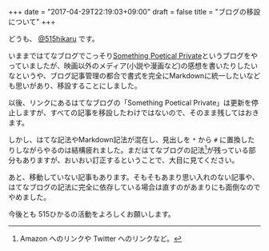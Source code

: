+++
date = "2017-04-29T22:19:03+09:00"
draft = false
title = "ブログの移設について"
+++

どうも、 [@515hikaru](https://twitter.com/515hikaru) です。

いままではてなブログでこっそり[Something Poetical Private](http://hikaru515.hatenadiary.jp/)というブログをやっていましたが、映画以外のメディア(小説や漫画など)の感想を書いたりしたいなというや、ブログ記事管理の都合で書式を完全にMarkdownに統一したいなども思いがあり、移設することにしました。

以後、リンクにあるはてなブログの「Something Poetical Private」は更新を停止しますが、すべての記事を移設したわけではないので、そのまま残してはおきます。

<!--more-->

しかし、はてな記法やMarkdown記法が混在し、見出しを `*` から `#` に置換したりしながらやるのは結構疲れました。まだはてなブログの記法[^1]が残っている部分もありますが、おいおい訂正するということで、大目に見てください。

[^1]: Amazon へのリンクや Twitter へのリンクなど。

あと、移動していない記事もあります。そもそもあまり思い入れのない記事や、はてなブログの記法に完全に依存している場合は直すのがあまりにも面倒なのでやめました。

今後とも 515ひかるの活動をよろしくお願いします。
